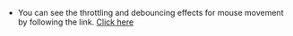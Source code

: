 * You can see the throttling and debouncing effects for mouse movement by following the link.[](lesha-debounce-throttle.surge.sh)
[Click here](https://lesha-debounce-throttle.surge.sh/)
